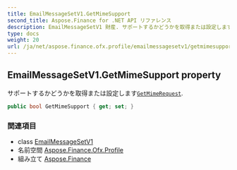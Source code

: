 ```yaml
---
title: EmailMessageSetV1.GetMimeSupport
second_title: Aspose.Finance for .NET API リファレンス
description: EmailMessageSetV1 財産. サポートするかどうかを取得または設定しますGetMimeRequest.
type: docs
weight: 20
url: /ja/net/aspose.finance.ofx.profile/emailmessagesetv1/getmimesupport/
---
```

## EmailMessageSetV1.GetMimeSupport property

サポートするかどうかを取得または設定します[`GetMimeRequest`](../../../aspose.finance.ofx.email/getmimerequest/).

```csharp
public bool GetMimeSupport { get; set; }
```

### 関連項目

* class [EmailMessageSetV1](../)
* 名前空間 [Aspose.Finance.Ofx.Profile](../../emailmessagesetv1/)
* 組み立て [Aspose.Finance](../../../)


